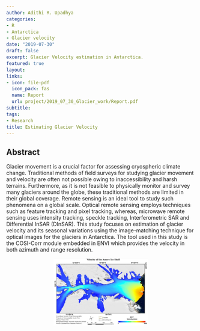 ```yaml
---
author: Adithi R. Upadhya
categories:
- R
- Antarctica
- Glacier velocity
date: "2019-07-30"
draft: false
excerpt: Glacier Velocity estimation in Antarctica. 
featured: true
layout:
links: 
- icon: file-pdf
  icon_pack: fas
  name: Report 
  url: project/2019_07_30_Glacier_work/Report.pdf
subtitle: 
tags:
- Research
title: Estimating Glacier Velocity
---
```



## Abstract

Glacier movement is a crucial factor for assessing cryospheric climate change. Traditional methods  of field  surveys for  studying glacier movement and velocity are often not possible owing to inaccessibility and harsh terrains. Furthermore, as it is not feasible to physically monitor and survey many glaciers around the globe, these traditional methods are limited in their global coverage. Remote sensing is  an ideal tool to study  such phenomena on a global  scale. Optical  remote sensing  employs techniques such as feature tracking and pixel tracking, whereas, microwave remote sensing uses intensity tracking, speckle tracking, Interferometric SAR and Differential InSAR (DInSAR). This  study focuses on  estimation of  glacier velocity and its  seasonal variations using the  image-matching technique for optical images for the glaciers in Antarctica. The tool used in this study  is the  COSI-Corr module  embedded  in ENVI which provides  the velocity  in both  azimuth and  range resolution. 

<img src = "SAR.png" alt = "Glacier velocity of Amery Ice shelf map." width = "50%" style = "display: block; margin: auto;" />


